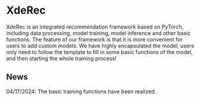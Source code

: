 <!--
 * @Description: 
 * @Author: Rigel Ma
 * @Date: 2024-04-17 16:41:31
 * @LastEditors: Rigel Ma
 * @LastEditTime: 2024-04-17 17:34:32
 * @FilePath: README.md
-->
# XdeRec

XdeRec is an integrated recommendation framework based on PyTorch, including data processing, model training, model inference and other basic functions. The feature of our framework is that it is more convenient for users to add custom models. We have highly encapsulated the model, users only need to follow the template to fill in some basic functions of the model, and then starting the whole training process!

## News

04/17/2024: The basic training functions have been realized.

